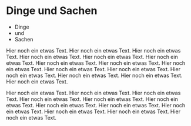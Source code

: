# Dinge und Sachen

* Dinge
* und
* Sachen

Hier noch ein etwas Text. Hier noch ein etwas Text. Hier noch ein etwas Text. Hier noch ein etwas Text. Hier noch ein etwas Text. Hier noch ein etwas Text. Hier noch ein etwas Text. Hier noch ein etwas Text. Hier noch ein etwas Text. Hier noch ein etwas Text. Hier noch ein etwas Text. Hier noch ein etwas Text. Hier noch ein etwas Text. Hier noch ein etwas Text. Hier noch ein etwas Text. 

Hier noch ein etwas Text. Hier noch ein etwas Text. Hier noch ein etwas Text. Hier noch ein etwas Text. Hier noch ein etwas Text. Hier noch ein etwas Text. Hier noch ein etwas Text. Hier noch ein etwas Text. Hier noch ein etwas Text. Hier noch ein etwas Text. Hier noch ein etwas Text. Hier noch ein etwas Text. 